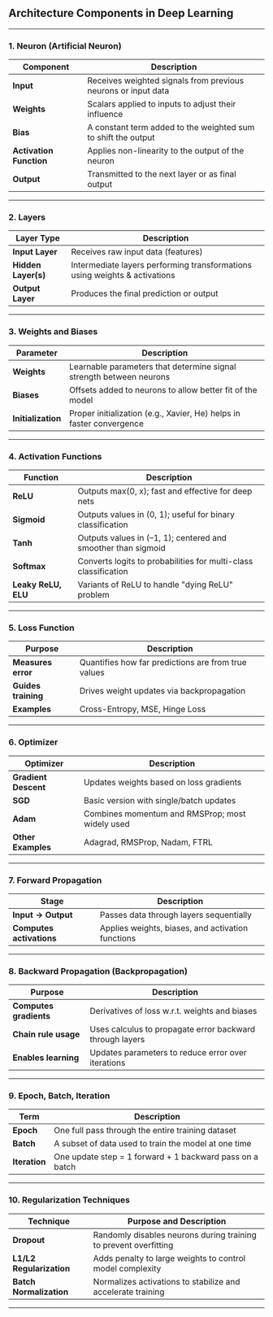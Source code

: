 ## **Architecture Components** in Deep Learning

---

### **1. Neuron (Artificial Neuron)**

| Component               | Description                                                   |
| ----------------------- | ------------------------------------------------------------- |
| **Input**               | Receives weighted signals from previous neurons or input data |
| **Weights**             | Scalars applied to inputs to adjust their influence           |
| **Bias**                | A constant term added to the weighted sum to shift the output |
| **Activation Function** | Applies non-linearity to the output of the neuron             |
| **Output**              | Transmitted to the next layer or as final output              |

---

### **2. Layers**

| Layer Type          | Description                                                                |
| ------------------- | -------------------------------------------------------------------------- |
| **Input Layer**     | Receives raw input data (features)                                         |
| **Hidden Layer(s)** | Intermediate layers performing transformations using weights & activations |
| **Output Layer**    | Produces the final prediction or output                                    |

---

### **3. Weights and Biases**

| Parameter          | Description                                                          |
| ------------------ | -------------------------------------------------------------------- |
| **Weights**        | Learnable parameters that determine signal strength between neurons  |
| **Biases**         | Offsets added to neurons to allow better fit of the model            |
| **Initialization** | Proper initialization (e.g., Xavier, He) helps in faster convergence |

---

### **4. Activation Functions**

| Function            | Description                                                     |
| ------------------- | --------------------------------------------------------------- |
| **ReLU**            | Outputs max(0, x); fast and effective for deep nets             |
| **Sigmoid**         | Outputs values in (0, 1); useful for binary classification      |
| **Tanh**            | Outputs values in (–1, 1); centered and smoother than sigmoid   |
| **Softmax**         | Converts logits to probabilities for multi-class classification |
| **Leaky ReLU, ELU** | Variants of ReLU to handle "dying ReLU" problem                 |

---

### **5. Loss Function**

| Purpose             | Description                                         |
| ------------------- | --------------------------------------------------- |
| **Measures error**  | Quantifies how far predictions are from true values |
| **Guides training** | Drives weight updates via backpropagation           |
| **Examples**        | Cross-Entropy, MSE, Hinge Loss                      |

---

### **6. Optimizer**

| Optimizer            | Description                                     |
| -------------------- | ----------------------------------------------- |
| **Gradient Descent** | Updates weights based on loss gradients         |
| **SGD**              | Basic version with single/batch updates         |
| **Adam**             | Combines momentum and RMSProp; most widely used |
| **Other Examples**   | Adagrad, RMSProp, Nadam, FTRL                   |

---

### **7. Forward Propagation**

| Stage                    | Description                                       |
| ------------------------ | ------------------------------------------------- |
| **Input → Output**       | Passes data through layers sequentially           |
| **Computes activations** | Applies weights, biases, and activation functions |

---

### **8. Backward Propagation (Backpropagation)**

| Purpose                | Description                                              |
| ---------------------- | -------------------------------------------------------- |
| **Computes gradients** | Derivatives of loss w\.r.t. weights and biases           |
| **Chain rule usage**   | Uses calculus to propagate error backward through layers |
| **Enables learning**   | Updates parameters to reduce error over iterations       |

---

### **9. Epoch, Batch, Iteration**

| Term          | Description                                              |
| ------------- | -------------------------------------------------------- |
| **Epoch**     | One full pass through the entire training dataset        |
| **Batch**     | A subset of data used to train the model at one time     |
| **Iteration** | One update step = 1 forward + 1 backward pass on a batch |

---

### **10. Regularization Techniques**

| Technique                | Purpose and Description                                          |
| ------------------------ | ---------------------------------------------------------------- |
| **Dropout**              | Randomly disables neurons during training to prevent overfitting |
| **L1/L2 Regularization** | Adds penalty to large weights to control model complexity        |
| **Batch Normalization**  | Normalizes activations to stabilize and accelerate training      |

---
